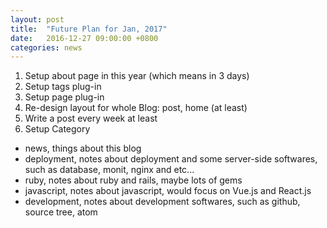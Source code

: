 ```yaml
---
layout: post
title:  "Future Plan for Jan, 2017"
date:   2016-12-27 09:00:00 +0800
categories: news
---
```

1. Setup about page in this year (which means in 3 days)
2. Setup tags plug-in
3. Setup page plug-in
4. Re-design layout for whole Blog: post, home (at least)
5. Write a post every week at least
6. Setup Category
  * news, things about this blog
  * deployment, notes about deployment and some server-side softwares, such as database, monit, nginx and etc...
  * ruby, notes about ruby and rails, maybe lots of gems
  * javascript, notes about javascript, would focus on Vue.js and React.js
  * development, notes about development softwares, such as github, source tree, atom
